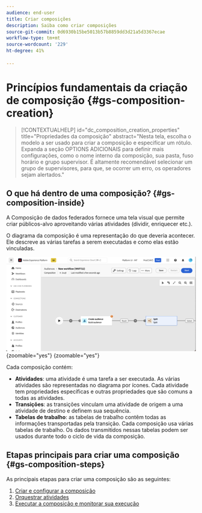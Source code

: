 ```yaml
---
audience: end-user
title: Criar composições
description: Saiba como criar composições
source-git-commit: 0d6930b15be5013b57b8859dd3d21a5d3367ecae
workflow-type: tm+mt
source-wordcount: '229'
ht-degree: 41%

---
```



# Princípios fundamentais da criação de composição {#gs-composition-creation}

>[!CONTEXTUALHELP]
>id="dc_composition_creation_properties"
>title="Propriedades da composição"
>abstract="Nesta tela, escolha o modelo a ser usado para criar a composição e especificar um rótulo. Expanda a seção OPTIONS ADICIONAIS para definir mais configurações, como o nome interno da composição, sua pasta, fuso horário e grupo supervisor. É altamente recomendável selecionar um grupo de supervisores, para que, se ocorrer um erro, os operadores sejam alertados."

## O que há dentro de uma composição? {#gs-composition-inside}

A Composição de dados federados fornece uma tela visual que permite criar públicos-alvo aproveitando várias atividades (dividir, enriquecer etc.).

O diagrama da composição é uma representação do que deveria acontecer. Ele descreve as várias tarefas a serem executadas e como elas estão vinculadas.

![](assets/composition-example.png){zoomable="yes"} {zoomable="yes"}

Cada composição contém:

* **Atividades**: uma atividade é uma tarefa a ser executada. As várias atividades são representadas no diagrama por ícones. Cada atividade tem propriedades específicas e outras propriedades que são comuns a todas as atividades.
* **Transições**: as transições vinculam uma atividade de origem a uma atividade de destino e definem sua sequência.
* **Tabelas de trabalho**: as tabelas de trabalho contêm todas as informações transportadas pela transição. Cada composição usa várias tabelas de trabalho. Os dados transmitidos nessas tabelas podem ser usados durante todo o ciclo de vida da composição.

## Etapas principais para criar uma composição {#gs-composition-steps}

As principais etapas para criar uma composição são as seguintes:

1. [Criar e configurar a composição](../compositions/create-composition.md)
1. [Orquestrar atividades](../compositions/orchestrate-activities.md)
1. [Executar a composição e monitorar sua execução](../compositions/start-monitor-composition.md)
